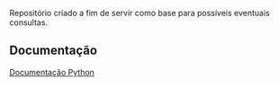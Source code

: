 Repositório criado a fim de servir como base para possíveis eventuais consultas.

## Documentação
[Documentação Python](https://docs.python.org/3.10/)
